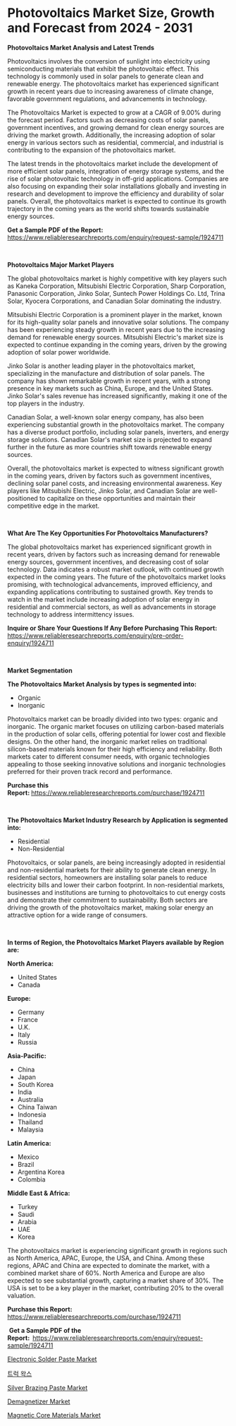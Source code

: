 <p><h1>Photovoltaics Market Size, Growth and Forecast from 2024 - 2031</h1></p><p><strong>Photovoltaics Market Analysis and Latest Trends</strong></p>
<p><p>Photovoltaics involves the conversion of sunlight into electricity using semiconducting materials that exhibit the photovoltaic effect. This technology is commonly used in solar panels to generate clean and renewable energy. The photovoltaics market has experienced significant growth in recent years due to increasing awareness of climate change, favorable government regulations, and advancements in technology. </p><p>The Photovoltaics Market is expected to grow at a CAGR of 9.00% during the forecast period. Factors such as decreasing costs of solar panels, government incentives, and growing demand for clean energy sources are driving the market growth. Additionally, the increasing adoption of solar energy in various sectors such as residential, commercial, and industrial is contributing to the expansion of the photovoltaics market.</p><p>The latest trends in the photovoltaics market include the development of more efficient solar panels, integration of energy storage systems, and the rise of solar photovoltaic technology in off-grid applications. Companies are also focusing on expanding their solar installations globally and investing in research and development to improve the efficiency and durability of solar panels. Overall, the photovoltaics market is expected to continue its growth trajectory in the coming years as the world shifts towards sustainable energy sources.</p></p>
<p><strong>Get a Sample PDF of the Report:&nbsp;</strong> <a href="https://www.reliableresearchreports.com/enquiry/request-sample/1924711">https://www.reliableresearchreports.com/enquiry/request-sample/1924711</a></p>
<p>&nbsp;</p>
<p><strong>Photovoltaics Major Market Players</strong></p>
<p><p>The global photovoltaics market is highly competitive with key players such as Kaneka Corporation, Mitsubishi Electric Corporation, Sharp Corporation, Panasonic Corporation, Jinko Solar, Suntech Power Holdings Co. Ltd, Trina Solar, Kyocera Corporations, and Canadian Solar dominating the industry. </p><p>Mitsubishi Electric Corporation is a prominent player in the market, known for its high-quality solar panels and innovative solar solutions. The company has been experiencing steady growth in recent years due to the increasing demand for renewable energy sources. Mitsubishi Electric's market size is expected to continue expanding in the coming years, driven by the growing adoption of solar power worldwide.</p><p>Jinko Solar is another leading player in the photovoltaics market, specializing in the manufacture and distribution of solar panels. The company has shown remarkable growth in recent years, with a strong presence in key markets such as China, Europe, and the United States. Jinko Solar's sales revenue has increased significantly, making it one of the top players in the industry.</p><p>Canadian Solar, a well-known solar energy company, has also been experiencing substantial growth in the photovoltaics market. The company has a diverse product portfolio, including solar panels, inverters, and energy storage solutions. Canadian Solar's market size is projected to expand further in the future as more countries shift towards renewable energy sources.</p><p>Overall, the photovoltaics market is expected to witness significant growth in the coming years, driven by factors such as government incentives, declining solar panel costs, and increasing environmental awareness. Key players like Mitsubishi Electric, Jinko Solar, and Canadian Solar are well-positioned to capitalize on these opportunities and maintain their competitive edge in the market.</p></p>
<p>&nbsp;</p>
<p><strong>What Are The Key Opportunities For Photovoltaics Manufacturers?</strong></p>
<p><p>The global photovoltaics market has experienced significant growth in recent years, driven by factors such as increasing demand for renewable energy sources, government incentives, and decreasing cost of solar technology. Data indicates a robust market outlook, with continued growth expected in the coming years. The future of the photovoltaics market looks promising, with technological advancements, improved efficiency, and expanding applications contributing to sustained growth. Key trends to watch in the market include increasing adoption of solar energy in residential and commercial sectors, as well as advancements in storage technology to address intermittency issues.</p></p>
<p><strong>Inquire or Share Your Questions If Any Before Purchasing This Report:</strong> <a href="https://www.reliableresearchreports.com/enquiry/pre-order-enquiry/1924711">https://www.reliableresearchreports.com/enquiry/pre-order-enquiry/1924711</a></p>
<p>&nbsp;</p>
<p><strong>Market Segmentation</strong></p>
<p><strong>The Photovoltaics Market Analysis by types is segmented into:</strong></p>
<p><ul><li>Organic</li><li>Inorganic</li></ul></p>
<p><p>Photovoltaics market can be broadly divided into two types: organic and inorganic. The organic market focuses on utilizing carbon-based materials in the production of solar cells, offering potential for lower cost and flexible designs. On the other hand, the inorganic market relies on traditional silicon-based materials known for their high efficiency and reliability. Both markets cater to different consumer needs, with organic technologies appealing to those seeking innovative solutions and inorganic technologies preferred for their proven track record and performance.</p></p>
<p><strong>Purchase this Report:&nbsp;</strong><a href="https://www.reliableresearchreports.com/purchase/1924711">https://www.reliableresearchreports.com/purchase/1924711</a></p>
<p>&nbsp;</p>
<p><strong>The Photovoltaics Market Industry Research by Application is segmented into:</strong></p>
<p><ul><li>Residential</li><li>Non-Residential</li></ul></p>
<p><p>Photovoltaics, or solar panels, are being increasingly adopted in residential and non-residential markets for their ability to generate clean energy. In residential sectors, homeowners are installing solar panels to reduce electricity bills and lower their carbon footprint. In non-residential markets, businesses and institutions are turning to photovoltaics to cut energy costs and demonstrate their commitment to sustainability. Both sectors are driving the growth of the photovoltaics market, making solar energy an attractive option for a wide range of consumers.</p></p>
<p>&nbsp;</p>
<p><strong>In terms of Region, the Photovoltaics Market Players available by Region are:</strong></p>
<p>
    <p> <strong> North America: </strong>
        <ul>
            <li>United States</li>
            <li>Canada</li>
        </ul>
        </p> 
    <p> <strong> Europe: </strong>
        <ul>
            <li>Germany</li>
            <li>France</li>
            <li>U.K.</li>
            <li>Italy</li>
            <li>Russia</li>
        </ul>
        </p> 
    <p> <strong> Asia-Pacific: </strong>
        <ul>
            <li>China</li>
            <li>Japan</li>
            <li>South Korea</li>
            <li>India</li>
            <li>Australia</li>
            <li>China Taiwan</li>
            <li>Indonesia</li>
            <li>Thailand</li>
            <li>Malaysia</li>
        </ul>
        </p> 
    <p> <strong> Latin America: </strong>
        <ul>
            <li>Mexico</li>
            <li>Brazil</li>
            <li>Argentina Korea</li>
            <li>Colombia</li>
        </ul>
        </p> 
    <p> <strong> Middle East & Africa: </strong>
        <ul>
            <li>Turkey</li>
            <li>Saudi</li>
            <li>Arabia</li>
            <li>UAE</li>
            <li>Korea</li>
        </ul>
    </p>
    </p>
<p><p>The photovoltaics market is experiencing significant growth in regions such as North America, APAC, Europe, the USA, and China. Among these regions, APAC and China are expected to dominate the market, with a combined market share of 60%. North America and Europe are also expected to see substantial growth, capturing a market share of 30%. The USA is set to be a key player in the market, contributing 20% to the overall valuation.</p></p>
<p><strong>Purchase this Report: </strong><a href="https://www.reliableresearchreports.com/purchase/1924711">https://www.reliableresearchreports.com/purchase/1924711</a></p>
<p>&nbsp;<strong>Get a Sample PDF of the Report:&nbsp;&nbsp;</strong><a href="https://www.reliableresearchreports.com/enquiry/request-sample/1924711">https://www.reliableresearchreports.com/enquiry/request-sample/1924711</a></p>
<p><strong></strong></p>
<p><p><a href="https://view.publitas.com/reportprime-1/electronic-solder-paste-market-size-global-industry-overview-market-segmentation-and-forecast-2024-to-2031/">Electronic Solder Paste Market</a></p><p><a href="https://medium.com/@kennyhtyeller0787/%ED%8A%B8%EB%9F%AD-%EC%99%81%EC%8A%A4-%EC%8B%9C%EC%9E%A5-%EA%B7%9C%EB%AA%A8-%EC%8B%9C%EC%9E%A5-%EC%A0%84%EB%A7%9D-%EB%B0%8F-%EC%8B%9C%EC%9E%A5-%EC%98%88%EC%B8%A1-2024%EB%85%84%EB%B6%80%ED%84%B0-2031%EB%85%84%EA%B9%8C%EC%A7%80-e0ab65f16700">트럭 왁스</a></p><p><a href="https://view.publitas.com/reportprime-1/insights-into-silver-brazing-paste-market-size-analysing-market-share-trends-and-growth-from-2024-to-2031/">Silver Brazing Paste Market</a></p><p><a href="https://woozy-pyroraptor-a1f.notion.site/Decoding-the-Demagnetizer-Market-A-Deep-Dive-into-the-Latest-Market-Trends-Market-Segmentation-an-3dedf4b8702c4ca28a7ea907299a4edd">Demagnetizer Market</a></p><p><a href="https://bubble-tree-ea4.notion.site/Magnetic-Core-Materials-Market-Insights-Market-Players-and-Forecast-Till-2031-82b14fe98c084641805803e535f9e76d">Magnetic Core Materials Market</a></p></p>